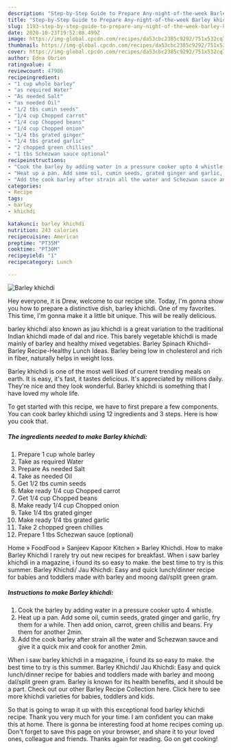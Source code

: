 ```yaml
---
description: "Step-by-Step Guide to Prepare Any-night-of-the-week Barley khichdi"
title: "Step-by-Step Guide to Prepare Any-night-of-the-week Barley khichdi"
slug: 1193-step-by-step-guide-to-prepare-any-night-of-the-week-barley-khichdi
date: 2020-10-23T19:52:08.499Z
image: https://img-global.cpcdn.com/recipes/da53cbc2385c9292/751x532cq70/barley-khichdi-recipe-main-photo.jpg
thumbnail: https://img-global.cpcdn.com/recipes/da53cbc2385c9292/751x532cq70/barley-khichdi-recipe-main-photo.jpg
cover: https://img-global.cpcdn.com/recipes/da53cbc2385c9292/751x532cq70/barley-khichdi-recipe-main-photo.jpg
author: Edna Obrien
ratingvalue: 4
reviewcount: 47986
recipeingredient:
- "1 cup whole barley"
- "as required Water"
- "As needed Salt"
- "as needed Oil"
- "1/2 tbs cumin seeds"
- "1/4 cup Chopped carrot"
- "1/4 cup Chopped beans"
- "1/4 cup Chopped onion"
- "1/4 tbs grated ginger"
- "1/4 tbs grated garlic"
- "2 chopped green chillies"
- "1 tbs Schezwan sauce optional"
recipeinstructions:
- "Cook the barley by adding water in a pressure cooker upto 4 whistle."
- "Heat up a pan. Add some oil, cumin seeds, grated ginger and garlic, fry them for a while. Then add onion, carrot, green chillis and beans. Fry them for another 2min."
- "Add the cook barley after strain all the water and Schezwan sauce and give it a quick mix and cook for another 2min."
categories:
- Recipe
tags:
- barley
- khichdi

katakunci: barley khichdi 
nutrition: 243 calories
recipecuisine: American
preptime: "PT35M"
cooktime: "PT30M"
recipeyield: "1"
recipecategory: Lunch

---
```



![Barley khichdi](https://img-global.cpcdn.com/recipes/da53cbc2385c9292/751x532cq70/barley-khichdi-recipe-main-photo.jpg)

Hey everyone, it is Drew, welcome to our recipe site. Today, I'm gonna show you how to prepare a distinctive dish, barley khichdi. One of my favorites. This time, I'm gonna make it a little bit unique. This will be really delicious.

barley khichdi also known as jau khichdi is a great variation to the traditional Indian khichdi made of dal and rice. This barely vegetable khichdi is made mainly of barley and healthy mixed vegetables. Barley Spinach Khichdi-Barley Recipe-Healthy Lunch Ideas. Barley being low in cholesterol and rich in fiber, naturally helps in weight loss.

Barley khichdi is one of the most well liked of current trending meals on earth. It is easy, it's fast, it tastes delicious. It's appreciated by millions daily. They're nice and they look wonderful. Barley khichdi is something that I have loved my whole life.


To get started with this recipe, we have to first prepare a few components. You can cook barley khichdi using 12 ingredients and 3 steps. Here is how you cook that.

<!--inarticleads1-->

##### The ingredients needed to make Barley khichdi:

1. Prepare 1 cup whole barley
1. Take as required Water
1. Prepare As needed Salt
1. Take as needed Oil
1. Get 1/2 tbs cumin seeds
1. Make ready 1/4 cup Chopped carrot
1. Get 1/4 cup Chopped beans
1. Make ready 1/4 cup Chopped onion
1. Take 1/4 tbs grated ginger
1. Make ready 1/4 tbs grated garlic
1. Take 2 chopped green chillies
1. Prepare 1 tbs Schezwan sauce (optional)


Home » FoodFood » Sanjeev Kapoor Kitchen » Barley Khichdi. How to make Barley Khichdi  I rarely try out new recipes for breakfast. When i saw barley khichdi in a magazine, i found its so easy to make. the best time to try is this summer. Barley Khichdi/ Jau Khichdi: Easy and quick lunch/dinner recipe for babies and toddlers made with barley and moong dal/split green gram. 

<!--inarticleads2-->

##### Instructions to make Barley khichdi:

1. Cook the barley by adding water in a pressure cooker upto 4 whistle.
1. Heat up a pan. Add some oil, cumin seeds, grated ginger and garlic, fry them for a while. Then add onion, carrot, green chillis and beans. Fry them for another 2min.
1. Add the cook barley after strain all the water and Schezwan sauce and give it a quick mix and cook for another 2min.


When i saw barley khichdi in a magazine, i found its so easy to make. the best time to try is this summer. Barley Khichdi/ Jau Khichdi: Easy and quick lunch/dinner recipe for babies and toddlers made with barley and moong dal/split green gram. Barley is known for its health benefits, and it should be a part. Check out our other Barley Recipe Collection here. Click here to see more khichdi varieties for babies, toddlers and kids. 

So that is going to wrap it up with this exceptional food barley khichdi recipe. Thank you very much for your time. I am confident you can make this at home. There is gonna be interesting food at home recipes coming up. Don't forget to save this page on your browser, and share it to your loved ones, colleague and friends. Thanks again for reading. Go on get cooking!
